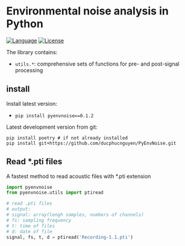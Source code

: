 Environmental noise analysis in Python
=====================

[![Language](https://img.shields.io/badge/python-v3.7-green.svg)](https://www.python.org/)
[![License](https://img.shields.io/badge/license-MIT-green.svg)](https://github.com/ducphucnguyen/PyEnvNoise/blob/master/LICENSE)

The library contains:

- `utils.*`: comprehensive sets of functions for pre- and post-signal processing


## install

Install latest version:

- `pip install pyenvnoise==0.1.2`

Latest development version from git:

```
pip install poetry # if not already installed
pip install git+https://github.com/ducphucnguyen/PyEnvNoise.git
```

## Read *.pti files

A fastest method to read acoustic files with *.pti extension

```python
import pyenvnoise
from pyenvnoise.utils import ptiread

# read .pti files
# output:
# signal: array(lengh samples, numbers of channels)
# fs: sampling frequency
# t: time of files
# d: date of file
signal, fs, t, d = ptiread('Recording-1.1.pti')

